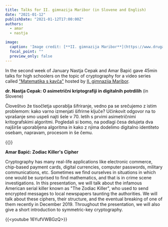 ```yaml
---
title: Talks for II. gimnazija Maribor (in Slovene and English)
date: "2021-01-12"
publishDate: "2021-01-12T17:00:00Z"
authors:
  - amar
  - nastja 

image:
  caption: 'Image credit: [**II. gimnazija Maribor**](https://www.druga.si/)'
  focal_point: ""
  preview_only: false
---
```

In the second week of January Nastja Cepak and Amar Bapić gave 45min talks for high schoolers on the topic of cryptography for a video series called ["Matematika s kavča"](https://www.druga.si/events/matematicna-predavanja-s-kavca/) hosted by [II. gimnazija Maribor](https://www.druga.si/).

**dr. Nastja Cepak: O asimetrični kriptografiji in digitalnih potrdilih** (in Slovene)

Človeštvo že tisočletja uporablja šifriranje, vedno pa se srečujemo z istim problemom: kako varno izmenjati šifrirne ključe? Učinkovit odgovor na to vprašanje smo uspeli najti šele v 70. letih s prvimi asimetričnimi kritografskimi algoritmi. Pogledali si bomo, na podlagi česa delujeta dva najširše uporabljena algoritma in kako z njima dodelimo digitalno identiteto osebam, napravam, procesom in še čemu.

{{<youtube QeK7_s9BJhc>}}

**Amar Bapić: Zodiac Killer's Cipher**

Cryptography has many real-life applications like electronic commerce, chip-based payment cards, digital currencies, computer passwords, military communications, etc. Sometimes we find ourselves in situations in which one would be surprised to find mathematics, and that is in crime scene investigations. In this presentation, we will talk about the infamous American serial killer known as "The Zodiac Killer", who used to send encrypted messages to local newspapers taunting the authorities. We will talk about these ciphers, their structure, and the eventual breaking of one of them recently in December 2019. Throughout the presentation, we will also give a short introduction to symmetric-key cryptography.

{{<youtube 16YufVWBGzQ>}}